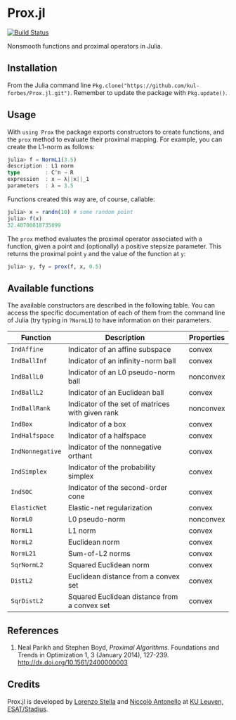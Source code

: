 # Prox.jl

[![Build Status](https://travis-ci.org/kul-forbes/Prox.jl.svg?branch=master)](https://travis-ci.org/kul-forbes/Prox.jl)

Nonsmooth functions and proximal operators in Julia.

## Installation

From the Julia command line `Pkg.clone("https://github.com/kul-forbes/Prox.jl.git")`.
Remember to update the package with `Pkg.update()`.

## Usage

With `using Prox` the package exports constructors to create functions, and the
`prox` method to evaluate their proximal mapping. For example, you can create
the L1-norm as follows:

```julia
julia> f = NormL1(3.5)
description : L1 norm
type        : C^n → R
expression  : x ↦ λ||x||_1
parameters  : λ = 3.5
```

Functions created this way are, of course, callable:

```julia
julia> x = randn(10) # some random point
julia> f(x)
32.40700818735099
```

The `prox` method evaluates the proximal operator associated with a function, given a
point and (optionally) a positive stepsize parameter.
This returns the proximal point `y` and the value of the function at `y`:

```julia
julia> y, fy = prox(f, x, 0.5)
```

## Available functions

The available constructors are described in the following table.
You can access the specific documentation of each of them from the command line
of Julia (try typing in `?NormL1`) to have information on their parameters.

Function        | Description                                          | Properties
----------------|------------------------------------------------------|----------------
`IndAffine`     | Indicator of an affine subspace                      | convex
`IndBallInf`    | Indicator of an infinity-norm ball                   | convex
`IndBallL0`     | Indicator of an L0 pseudo-norm ball                  | nonconvex
`IndBallL2`     | Indicator of an Euclidean ball                       | convex
`IndBallRank`   | Indicator of the set of matrices with given rank     | nonconvex
`IndBox`        | Indicator of a box                                   | convex
`IndHalfspace`  | Indicator of a halfspace                             | convex
`IndNonnegative`| Indicator of the nonnegative orthant                 | convex
`IndSimplex`    | Indicator of the probability simplex                 | convex
`IndSOC`        | Indicator of the second-order cone                   | convex
`ElasticNet`    | Elastic-net regularization                           | convex
`NormL0`        | L0 pseudo-norm                                       | nonconvex
`NormL1`        | L1 norm                                              | convex
`NormL2`        | Euclidean norm                                       | convex
`NormL21`       | Sum-of-L2 norms                                      | convex
`SqrNormL2`     | Squared Euclidean norm                               | convex
`DistL2`        | Euclidean distance from a convex set                 | convex
`SqrDistL2`     | Squared Euclidean distance from a convex set         | convex

## References

1. Neal Parikh and Stephen Boyd, *Proximal Algorithms*.
Foundations and Trends in Optimization 1, 3 (January 2014), 127-239. http://dx.doi.org/10.1561/2400000003

## Credits

Prox.jl is developed by [Lorenzo Stella](https://lostella.github.io) and [Niccolò Antonello](http://homes.esat.kuleuven.be/~nantonel/) at [KU Leuven, ESAT/Stadius](https://www.esat.kuleuven.be/stadius/).
